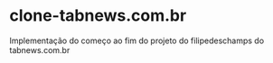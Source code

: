 # clone-tabnews.com.br

Implementação do começo ao fim do projeto do filipedeschamps do tabnews.com.br
